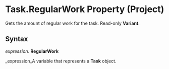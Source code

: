 
# Task.RegularWork Property (Project)

Gets the amount of regular work for the task. Read-only  **Variant**.


## Syntax

 _expression_. **RegularWork**

 _expression_A variable that represents a  **Task** object.

